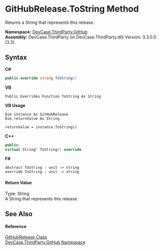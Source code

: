 # GitHubRelease.ToString Method 
 

Returns a String that represents this release.

**Namespace:**&nbsp;<a href="N_DevCase_ThirdParty_GitHub">DevCase.ThirdParty.GitHub</a><br />**Assembly:**&nbsp;DevCase.ThirdParty (in DevCase.ThirdParty.dll) Version: 3.3.0.0 (3.3)

## Syntax

**C#**<br />
``` C#
public override string ToString()
```

**VB**<br />
``` VB
Public Overrides Function ToString As String
```

**VB Usage**<br />
``` VB Usage
Dim instance As GitHubRelease
Dim returnValue As String

returnValue = instance.ToString()
```

**C++**<br />
``` C++
public:
virtual String^ ToString() override
```

**F#**<br />
``` F#
abstract ToString : unit -> string 
override ToString : unit -> string 
```


#### Return Value
Type: String<br />A String that represents this release.

## See Also


#### Reference
<a href="T_DevCase_ThirdParty_GitHub_GitHubRelease">GitHubRelease Class</a><br /><a href="N_DevCase_ThirdParty_GitHub">DevCase.ThirdParty.GitHub Namespace</a><br />
